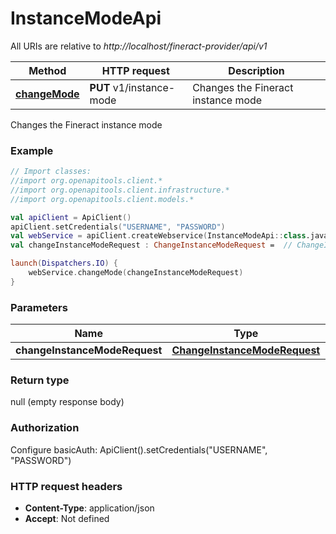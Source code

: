 # InstanceModeApi

All URIs are relative to *http://localhost/fineract-provider/api/v1*

| Method | HTTP request | Description |
| ------------- | ------------- | ------------- |
| [**changeMode**](InstanceModeApi.md#changeMode) | **PUT** v1/instance-mode | Changes the Fineract instance mode |



Changes the Fineract instance mode

### Example
```kotlin
// Import classes:
//import org.openapitools.client.*
//import org.openapitools.client.infrastructure.*
//import org.openapitools.client.models.*

val apiClient = ApiClient()
apiClient.setCredentials("USERNAME", "PASSWORD")
val webService = apiClient.createWebservice(InstanceModeApi::class.java)
val changeInstanceModeRequest : ChangeInstanceModeRequest =  // ChangeInstanceModeRequest | 

launch(Dispatchers.IO) {
    webService.changeMode(changeInstanceModeRequest)
}
```

### Parameters
| Name | Type | Description  | Notes |
| ------------- | ------------- | ------------- | ------------- |
| **changeInstanceModeRequest** | [**ChangeInstanceModeRequest**](ChangeInstanceModeRequest.md)|  | |

### Return type

null (empty response body)

### Authorization


Configure basicAuth:
    ApiClient().setCredentials("USERNAME", "PASSWORD")

### HTTP request headers

 - **Content-Type**: application/json
 - **Accept**: Not defined

